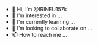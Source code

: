 - 👋 Hi, I’m @IRINEU157k
- 👀 I’m interested in ...
- 🌱 I’m currently learning ...
- 💞️ I’m looking to collaborate on ...
- 📫 How to reach me ...

<!---
IRINEU157k/IRINEU157k is a ✨ special ✨ repository because its `README.md` (this file) appears on your GitHub profile.
You can click the Preview link to take a look at your changes.
--->
